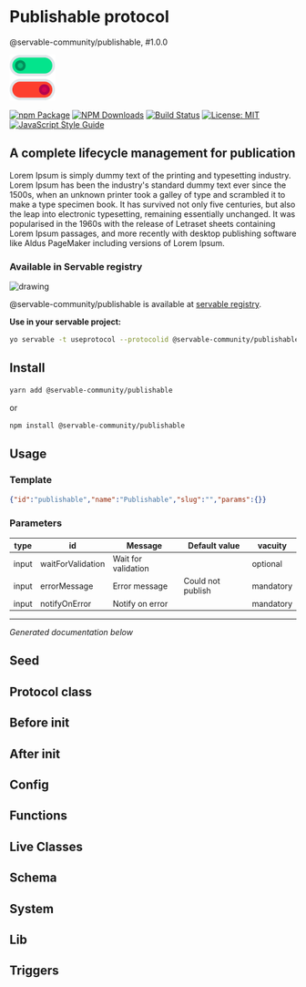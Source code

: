 # Publishable protocol


@servable-community/publishable, #1.0.0


<img src="src/assets/icon.png" alt="drawing" style="width:80px;" />







[![npm Package](https://img.shields.io/npm/v/@servable-community/publishable.svg?style=flat-square)](https://www.npmjs.org/package/@servable-community/publishable) [![NPM Downloads](https://img.shields.io/npm/dm/@servable-community/publishable.svg)](https://npmjs.org/package/@servable-community/publishable) [![Build Status](https://github.com/servable-community/publishable/actions/workflows/release.yml/badge.svg)](https://github.com/servable-community/publishable/actions/tests.yml) [![License: MIT](https://img.shields.io/badge/License-MIT-yellow.svg)](https://opensource.org/licenses/MIT) [![JavaScript Style Guide](https://img.shields.io/badge/code_style-standard-brightgreen.svg)](https://standardjs.com)




## A complete lifecycle management for publication



Lorem Ipsum is simply dummy text of the printing and typesetting industry. Lorem Ipsum has been the industry's standard dummy text ever since the 1500s, when an unknown printer took a galley of type and scrambled it to make a type specimen book. It has survived not only five centuries, but also the leap into electronic typesetting, remaining essentially unchanged. It was popularised in the 1960s with the release of Letraset sheets containing Lorem Ipsum passages, and more recently with desktop publishing software like Aldus PageMaker including versions of Lorem Ipsum.





### Available in Servable registry


<img src="https://cdn.registry.servablecommunity.com/assets/logo.png" alt="drawing" style="width:50px;" />


@servable-community/publishable is available at [servable registry](https://registry.servablecommunity.com/protocol/@servable-community/publishable).


**Use in your servable project:**

```bash
yo servable -t useprotocol --protocolid @servable-community/publishable
```

## Install

```bash
yarn add @servable-community/publishable
```


or

```bash
npm install @servable-community/publishable
```

## Usage

### Template

```json
{"id":"publishable","name":"Publishable","slug":"","params":{}}
```

### Parameters

| type | id  | Message | Default value | vacuity |
| ---- | --- | ------- | ------------- | ------- |
| input | waitForValidation | Wait for validation |  | optional |
| input | errorMessage | Error message | Could not publish | mandatory |
| input | notifyOnError | Notify on error |  | mandatory |

---


*Generated documentation below*

## Seed

## Protocol class

## Before init

## After init

## Config

## Functions

## Live Classes

## Schema

## System

## Lib

## Triggers

